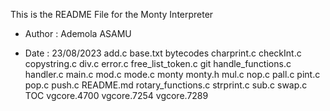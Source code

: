 This is the README File for the Monty Interpreter

- Author : Ademola ASAMU

- Date : 23/08/2023
add.c
base.txt
bytecodes
charprint.c
checkInt.c
copystring.c
div.c
error.c
free_list_token.c
git
handle_functions.c
handler.c
main.c
mod.c
mode.c
monty
monty.h
mul.c
nop.c
pall.c
pint.c
pop.c
push.c
README.md
rotary_functions.c
strprint.c
sub.c
swap.c
TOC
vgcore.4700
vgcore.7254
vgcore.7289
